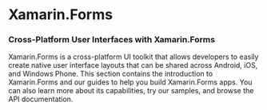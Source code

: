 # Xamarin.Forms #
### Cross-Platform User Interfaces with Xamarin.Forms ###
Xamarin.Forms is a cross-platform UI toolkit that allows developers to easily create native user interface layouts that can be shared across Android, iOS, and Windows Phone. This section contains the introduction to Xamarin.Forms and our guides to help you build Xamarin.Forms apps. You can also learn more about its capabilities, try our samples, and browse the API documentation.